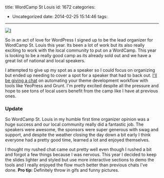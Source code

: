 title: WordCamp St Louis
id: 1672
categories:
  - Uncategorized
date: 2014-02-25 15:14:46
tags:
---

[![I](http://2014.stlouis.wordcamp.org/files/2014/02/horizbadges_SPEAKING.jpg)](http://2014.stlouis.wordcamp.org "I")

So in an act of love for WordPress I signed up to be the lead organizer for WordCamp St. Louis this year. Its been a lot of work but its also really exciting to work with the local community to put on a WordCamp. This year is looking to be a really good camp as its already sold out and we have a great list of national and local speakers.

I attempted to give up my spot as a speaker so I could focus on organizing but ended up needing to cover a spot for a speaker that had to back out. [I'll be giving a chat](http://2014.stlouis.wordcamp.org/session/adding-automation-to-your-theme-development-workflow/) on automating your theme development workflow with tools like YeoPress and Grunt. I'm pretty excited despite all the pressure and hope to see tons of local users benefit from the camp like I have at previous ones.

### Update

So WordCamp St. Louis in my humble first time organizer opinion was a huge success and our local community really did a fantastic job. The speakers were awesome, the sponsors were super generous with swag and support, and despite the weather closing the day down a bit early I think everyone had a pretty good time, learned a lot and enjoyed themselves.

I thought my rushed chat came out pretty well even though I rushed a bit and forgot a few things because I was nervous. This year I decided to keep the slides lighter and styled but use more interactive sections to demo the tools and I really enjoyed the flow much better than previous chats I've done. **Pro tip:** Definitely throw in gifs and funny pictures.

<script async class="speakerdeck-embed" data-id="29e7f9e0893d0131712a6e502952b505" data-ratio="1.77777777777778" src="//speakerdeck.com/assets/embed.js"></script>
